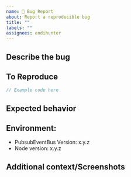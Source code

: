 ```yaml
---
name: 🐞 Bug Report
about: Report a reproducible bug
title: ""
labels: ""
assignees: endihunter
---
```


<!-- Click "Preview" for a more readable version --

Please read and follow the instructions before submitting an issue:

- Read all our documentation, especially the [README](https://github.com/goparrot/nestjs-pubsub-event-bus/blob/master/README.md). It may contain information that helps you solve your issue.
- Ensure your issue isn't already [reported](https://github.com/goparrot/nestjs-pubsub-event-bus/issues?utf8=%E2%9C%93&q=is%3Aissue).
- If you aren't sure that the issue is caused by PubsubEventBus or you just need help, please use [Stack Overflow](https://stackoverflow.com/questions/tagged/nestjs-pubsub-event-bus).
- Ensure it isn't already fixed in the latest PubsubEventBus version.

⚠️👆 Feel free to these instructions before submitting the issue 👆⚠️
-->

## Describe the bug

<!-- A clear and concise description of what the bug is. If your problem is not a bug, please file under Question -->

## To Reproduce

<!-- Code snippet to reproduce, ideally that will work by pasting into something like <https://npm.runkit.com/goparrot/nestjs-pubsub-event-bus>, a hosted solution, or a repository that illustrates the issue. **If your problem is not reproducible, please file under Question** -->

```typescript
// Example code here
```

## Expected behavior

<!-- A clear and concise description of what you expected to happen. -->

## Environment:

- PubsubEventBus Version: x.y.z
- Node version: x.y.z

## Additional context/Screenshots

<!-- Add any other context about the problem here. If applicable, add screenshots to help explain. -->
